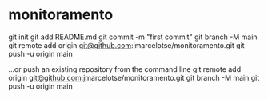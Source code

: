 # monitoramento
git init
git add README.md
git commit -m "first commit"
git branch -M main
git remote add origin git@github.com:jmarcelotse/monitoramento.git
git push -u origin main

…or push an existing repository from the command line
git remote add origin git@github.com:jmarcelotse/monitoramento.git
git branch -M main
git push -u origin main
